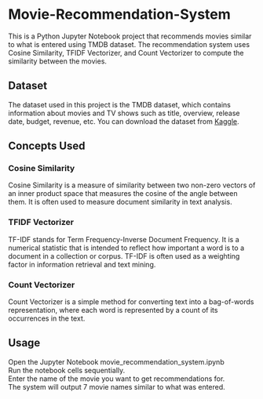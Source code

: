 # Movie-Recommendation-System

This is a Python Jupyter Notebook project that recommends movies similar to what is entered using TMDB dataset. The recommendation system uses Cosine Similarity, TFIDF Vectorizer, and Count Vectorizer to compute the similarity between the movies.

## Dataset
The dataset used in this project is the TMDB dataset, which contains information about movies and TV shows such as title, overview, release date, budget, revenue, etc. You can download the dataset from [Kaggle](https://www.kaggle.com/datasets/tmdb/tmdb-movie-metadata).

## Concepts Used

### Cosine Similarity
Cosine Similarity is a measure of similarity between two non-zero vectors of an inner product space that measures the cosine of the angle between them. It is often used to measure document similarity in text analysis.

### TFIDF Vectorizer
TF-IDF stands for Term Frequency-Inverse Document Frequency. It is a numerical statistic that is intended to reflect how important a word is to a document in a collection or corpus. TF-IDF is often used as a weighting factor in information retrieval and text mining.

### Count Vectorizer
Count Vectorizer is a simple method for converting text into a bag-of-words representation, where each word is represented by a count of its occurrences in the text.

## Usage
Open the Jupyter Notebook movie_recommendation_system.ipynb  
Run the notebook cells sequentially.  
Enter the name of the movie you want to get recommendations for.  
The system will output 7 movie names similar to what was entered.  

